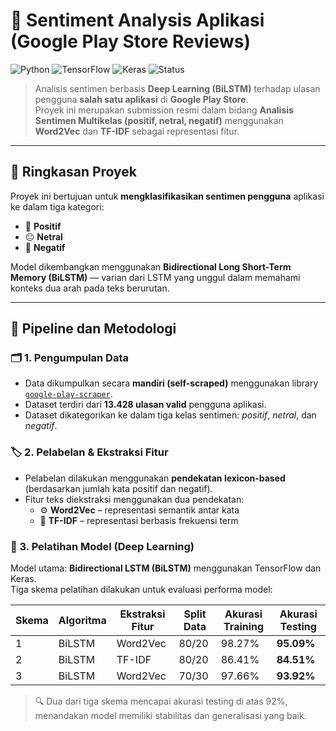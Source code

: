 # 🧠 Sentiment Analysis Aplikasi (Google Play Store Reviews)

![Python](https://img.shields.io/badge/Python-3.8+-blue.svg)
![TensorFlow](https://img.shields.io/badge/TensorFlow-2.13-orange)
![Keras](https://img.shields.io/badge/Keras-2.13-red)
![Status](https://img.shields.io/badge/Status-Completed-success)

> Analisis sentimen berbasis **Deep Learning (BiLSTM)** terhadap ulasan pengguna **salah satu aplikasi** di **Google Play Store**.  
> Proyek ini merupakan submission resmi dalam bidang **Analisis Sentimen Multikelas (positif, netral, negatif)** menggunakan **Word2Vec** dan **TF-IDF** sebagai representasi fitur.

---

## 📘 Ringkasan Proyek

Proyek ini bertujuan untuk **mengklasifikasikan sentimen pengguna** aplikasi ke dalam tiga kategori:
- 💚 **Positif**
- 😐 **Netral**
- 💢 **Negatif**

Model dikembangkan menggunakan **Bidirectional Long Short-Term Memory (BiLSTM)** — varian dari LSTM yang unggul dalam memahami konteks dua arah pada teks berurutan.

---

## 🚀 Pipeline dan Metodologi

### 🗂️ 1. Pengumpulan Data
- Data dikumpulkan secara **mandiri (self-scraped)** menggunakan library [`google-play-scraper`](https://pypi.org/project/google-play-scraper/).  
- Dataset terdiri dari **13.428 ulasan valid** pengguna aplikasi.  
- Dataset dikategorikan ke dalam tiga kelas sentimen: *positif*, *netral*, dan *negatif*.

### 🏷️ 2. Pelabelan & Ekstraksi Fitur
- Pelabelan dilakukan menggunakan **pendekatan lexicon-based** (berdasarkan jumlah kata positif dan negatif).  
- Fitur teks diekstraksi menggunakan dua pendekatan:
  - ⚙️ **Word2Vec** – representasi semantik antar kata  
  - 🧩 **TF-IDF** – representasi berbasis frekuensi term  

### 🧠 3. Pelatihan Model (Deep Learning)
Model utama: **Bidirectional LSTM (BiLSTM)** menggunakan TensorFlow dan Keras.  
Tiga skema pelatihan dilakukan untuk evaluasi performa model:

| Skema | Algoritma | Ekstraksi Fitur | Split Data | Akurasi Training | Akurasi Testing |
|-------|------------|----------------|-------------|------------------|----------------|
| 1 | BiLSTM | Word2Vec | 80/20 | 98.27% | **95.09%** |
| 2 | BiLSTM | TF-IDF | 80/20 | 86.41% | **84.51%** |
| 3 | BiLSTM | Word2Vec | 70/30 | 97.66% | **93.92%** |

> 🔍 Dua dari tiga skema mencapai akurasi testing di atas 92%, menandakan model memiliki stabilitas dan generalisasi yang baik.
